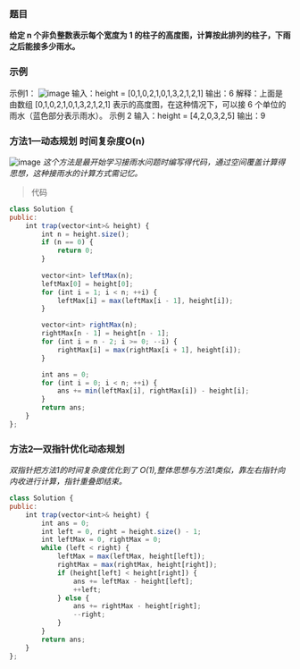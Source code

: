 ### 题目
**给定 n 个非负整数表示每个宽度为 1 的柱子的高度图，计算按此排列的柱子，下雨之后能接多少雨水。**
### 示例

示例1：
![image](https://github.com/NatsunoKoide/natsunokoide.github.io/assets/137853852/23299e9d-56eb-4741-8efb-ed5856b3fd5c)
输入：height = [0,1,0,2,1,0,1,3,2,1,2,1]
输出：6
解释：上面是由数组 [0,1,0,2,1,0,1,3,2,1,2,1] 表示的高度图，在这种情况下，可以接 6 个单位的雨水（蓝色部分表示雨水）。 
示例 2
输入：height = [4,2,0,3,2,5]
输出：9

### 方法1—动态规划  时间复杂度O(n)
![image](https://github.com/NatsunoKoide/natsunokoide.github.io/assets/137853852/bb3e5868-0830-4481-a87d-54e40d75c0cf)
_这个方法是最开始学习接雨水问题时编写得代码，通过空间覆盖计算得思想，这种接雨水的计算方式需记忆。_

> 代码

```js
class Solution {
public:
    int trap(vector<int>& height) {
        int n = height.size();
        if (n == 0) {
            return 0;
        }
        
        vector<int> leftMax(n);
        leftMax[0] = height[0];
        for (int i = 1; i < n; ++i) {
            leftMax[i] = max(leftMax[i - 1], height[i]);
        }

        vector<int> rightMax(n);
        rightMax[n - 1] = height[n - 1];
        for (int i = n - 2; i >= 0; --i) {
            rightMax[i] = max(rightMax[i + 1], height[i]);
        }

        int ans = 0;
        for (int i = 0; i < n; ++i) {
            ans += min(leftMax[i], rightMax[i]) - height[i];
        }
        return ans;
    }
};
```

### 方法2—双指针优化动态规划
_双指针把方法1的时间复杂度优化到了 O(1),整体思想与方法1类似，靠左右指针向内收进行计算，指针重叠即结束。_
```js
class Solution {
public:
    int trap(vector<int>& height) {
        int ans = 0;
        int left = 0, right = height.size() - 1;
        int leftMax = 0, rightMax = 0;
        while (left < right) {
            leftMax = max(leftMax, height[left]);
            rightMax = max(rightMax, height[right]);
            if (height[left] < height[right]) {
                ans += leftMax - height[left];
                ++left;
            } else {
                ans += rightMax - height[right];
                --right;
            }
        }
        return ans;
    }
};
```